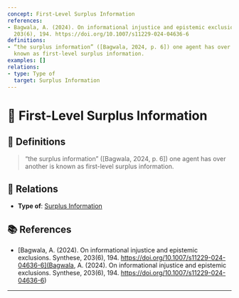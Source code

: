 ```yaml
---
concept: First-Level Surplus Information
references:
- Bagwala, A. (2024). On informational injustice and epistemic exclusions. Synthese,
  203(6), 194. https://doi.org/10.1007/s11229-024-04636-6
definitions:
- “the surplus information” ([Bagwala, 2024, p. 6]) one agent has over another is
  known as first-level surplus information.
examples: []
relations:
- type: Type of
  target: Surplus Information
---
```


# 🧠 First-Level Surplus Information

## 📖 Definitions

> “the surplus information” ([Bagwala, 2024, p. 6]) one agent has over another is known as first-level surplus information.

## 🔗 Relations

- **Type of**: [Surplus Information](./surplus-information.md)

## 📚 References

- [Bagwala, A. (2024). On informational injustice and epistemic exclusions. Synthese, 203(6), 194. https://doi.org/10.1007/s11229-024-04636-6](Bagwala, A. (2024). On informational injustice and epistemic exclusions. Synthese, 203(6), 194. https://doi.org/10.1007/s11229-024-04636-6)


---

<script src="https://giscus.app/client.js"
        data-repo="natesheehan/conceptcartography"
        data-repo-id="R_kgDOPB5QiQ"
        data-category="General"
        data-category-id="DIC_kwDOPB5Qic4CsAxd"
        data-mapping="pathname"
        data-strict="0"
        data-reactions-enabled="1"
        data-emit-metadata="0"
        data-input-position="bottom"
        data-theme="catppuccin_mocha"
        data-lang="en"
        crossorigin="anonymous"
        async>
</script>
